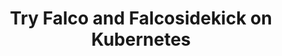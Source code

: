 ---
title: Try Falco and Falcosidekick on Kubernetes
description: Learn how to install Falco and Falcosidekick on Kubernetes
icon: /img/kubernetes-logo.png
weight: 40
---